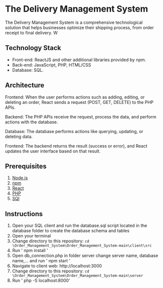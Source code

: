 # The Delivery Management System

The Delivery Management System is a comprehensive technological solution that helps
businesses optimize their shipping process, from order receipt to final delivery. W

## Technology Stack
- Front-end: ReactJS and other additional libraries provided by npm.
- Back-end: JavaScript, PHP, HTML/CSS
- Database: SQL.

## Architecture
Frontend: When the user performs actions such as adding, editing, or deleting an order, React sends a request (POST, GET, DELETE) to the PHP APIs.

Backend: The PHP APIs receive the request, process the data, and perform actions with the database.

Database: The database performs actions like querying, updating, or deleting data.

Frontend: The backend returns the result (success or error), and React updates the user interface based on that result.

## Prerequisites

  1. [Node.js](https://nodejs.org/)
  2. [npm](https://www.npmjs.com/)
  3. [React]( https://reactjs.org/)
  4. [PHP](https://www.php.net/downloads.php)
  5. [SQl](https://learn.microsoft.com/en-us/ssms/download-sql-server-management-studio-ssms)

## Instructions
  1. Open your SQL client and run the database.sql script located in the database folder to create the database schema and tables
  2. Open your terminal
  3. Change directory to this repository: `cd \Order_Management_System\Order_Management_System-main\client\src`
  4. Run ' npm install '
  5. Open db_connection.php in folder server change server name, database name,... and  run ' npm start ' 
  6. Navigate to client web: http://localhost:3000
  7. Change directory to this repository: `cd \Order_Management_System\Order_Management_System-main\server`
  8. Run ' php -S localhost:8000'
